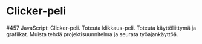 # Clicker-peli
#457 JavaScript: Clicker-peli. Toteuta klikkaus-peli. Toteuta käyttöliittymä ja grafiikat.  Muista tehdä projektisuunnitelma ja seurata työajankäyttöä.
